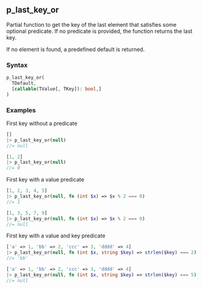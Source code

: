 [//]: # (This file is autogenerated)

## p_last_key_or

Partial function to get the key of the last element that satisfies some optional predicate.
If no predicate is provided, the function returns the last key.

If no element is found, a predefined default is returned.

### Syntax
```php
p_last_key_or(
  TDefault,
  [callable(TValue[, TKey]): bool,]
)
```

### Examples
First key without a predicate
```php
[]
|> p_last_key_or(null)
//= null
```
```php
[1, 2]
|> p_last_key_or(null)
//= 0
```
First key with a value predicate
```php
[1, 2, 3, 4, 5]
|> p_last_key_or(null, fn (int $x) => $x % 2 === 0)
//= 1
```
```php
[1, 3, 5, 7, 9]
|> p_last_key_or(null, fn (int $x) => $x % 2 === 0)
//= null
```
First key with a value and key predicate
```php
['a' => 1, 'bb' => 2, 'ccc' => 3, 'dddd' => 4]
|> p_last_key_or(null, fn (int $x, string $key) => strlen($key) === 2)
//= 'bb'
```
```php
['a' => 1, 'bb' => 2, 'ccc' => 3, 'dddd' => 4]
|> p_last_key_or(null, fn (int $x, string $key) => strlen($key) === 5)
//= null
```
